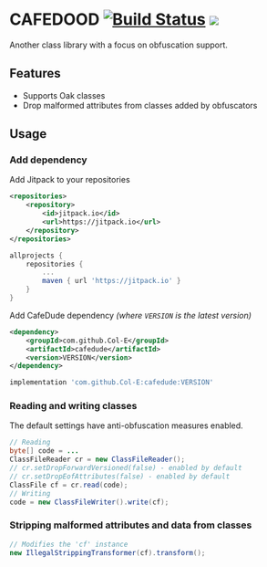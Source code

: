 # CAFEDOOD [![Build Status](https://cloud.drone.io/api/badges/Col-E/CAFED00D/status.svg)](https://cloud.drone.io/Col-E/CAFED00D) [![](https://jitpack.io/v/Col-E/CAFED00D.svg)](https://jitpack.io/#Col-E/CAFED00D)

Another class library with a focus on obfuscation support.

## Features

* Supports Oak classes
* Drop malformed attributes from classes added by obfuscators

## Usage

### Add dependency

Add Jitpack to your repositories
```xml
<repositories>
    <repository>
        <id>jitpack.io</id>
        <url>https://jitpack.io</url>
    </repository>
</repositories>
```
```groovy
allprojects {
    repositories {
        ...
        maven { url 'https://jitpack.io' }
    }
}
```
Add CafeDude dependency _(where `VERSION` is the latest version)_
```xml
<dependency>
    <groupId>com.github.Col-E</groupId>
    <artifactId>cafedude</artifactId>
    <version>VERSION</version>
</dependency>
```
```groovy
implementation 'com.github.Col-E:cafedude:VERSION'
```

### Reading and writing classes

The default settings have anti-obfuscation measures enabled.
```java
// Reading
byte[] code = ...
ClassFileReader cr = new ClassFileReader();
// cr.setDropForwardVersioned(false) - enabled by default
// cr.setDropEofAttributes(false) - enabled by default
ClassFile cf = cr.read(code);
// Writing
code = new ClassFileWriter().write(cf);
```

### Stripping malformed attributes and data from classes

```java
// Modifies the 'cf' instance
new IllegalStrippingTransformer(cf).transform();
```